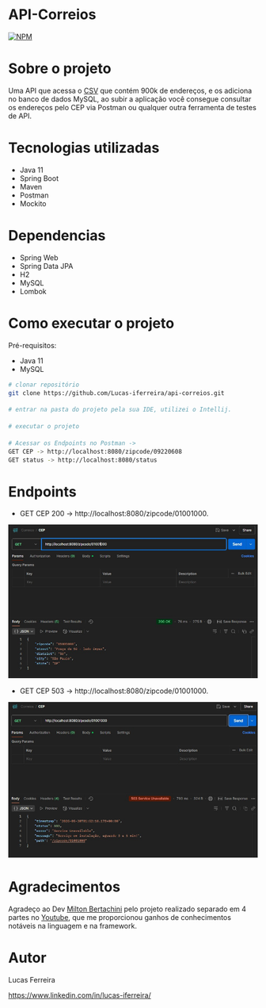 # API-Correios
[![NPM](https://img.shields.io/npm/l/react)](https://github.com/Lucas-iferreira/api-correios/blob/main/LICENSE) 

# Sobre o projeto
Uma API que acessa o [CSV](https://raw.githubusercontent.com/miltonhit/miltonhit/main/public-assets/cep-20190602.csv) que contém 900k de endereços, e os adiciona no banco de dados MySQL, ao subir a aplicação você consegue consultar os endereços pelo CEP via Postman ou qualquer outra ferramenta de testes de API.

# Tecnologias utilizadas
- Java 11
- Spring Boot
- Maven
- Postman
- Mockito 

# Dependencias 
- Spring Web
- Spring Data JPA
- H2
- MySQL
- Lombok

# Como executar o projeto

Pré-requisitos: 
- Java 11
- MySQL

```bash
# clonar repositório
git clone https://github.com/Lucas-iferreira/api-correios.git

# entrar na pasta do projeto pela sua IDE, utilizei o Intellij.

# executar o projeto

# Acessar os Endpoints no Postman -> 
GET CEP -> http://localhost:8080/zipcode/09220608
GET status -> http://localhost:8080/status
```

# Endpoints

- GET CEP 200 -> http://localhost:8080/zipcode/01001000.

![200](assets/200.jpeg)

- GET CEP 503 -> http://localhost:8080/zipcode/01001000.

![503](assets/503.jpeg)



# Agradecimentos
Agradeço ao Dev [Milton Bertachini](https://github.com/miltonhit/) pelo projeto realizado separado em 4 partes no [Youtube](https://www.youtube.com/watch?v=6krNblPvWKc&t=226s), que me proporcionou ganhos de conhecimentos notáveis na linguagem e na framework.

# Autor

Lucas Ferreira

https://www.linkedin.com/in/lucas-iferreira/
